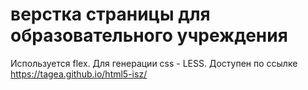 # верстка страницы для образовательного учреждения
Используется flex. 
Для генерации css - LESS.
Доступен по ссылке https://tagea.github.io/html5-isz/
